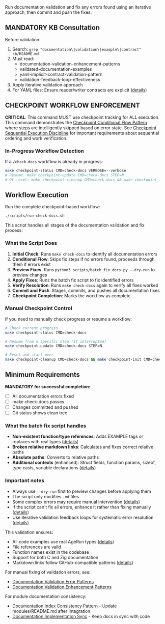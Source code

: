 Run documentation validation and fix any errors found using an iterative approach, then commit and push the fixes.

## MANDATORY KB Consultation

Before validation:
1. Search: `grep "documentation\|validation\|example\|contract" kb/README.md`
2. Must read:
   - documentation-validation-enhancement-patterns
   - validated-documentation-examples
   - yaml-implicit-contract-validation-pattern
   - validation-feedback-loop-effectiveness
3. Apply iterative validation approach
4. For YAML files: Ensure reader/writer contracts are explicit ([details](../../../kb/yaml-implicit-contract-validation-pattern.md))

## CHECKPOINT WORKFLOW ENFORCEMENT

**CRITICAL**: This command MUST use checkpoint tracking for ALL execution. This command demonstrates the [Checkpoint Conditional Flow Pattern](../../../kb/checkpoint-conditional-flow-pattern.md) where steps are intelligently skipped based on error state. See [Checkpoint Sequential Execution Discipline](../../../kb/checkpoint-sequential-execution-discipline.md) for important requirements about sequential ordering and work verification.

### In-Progress Workflow Detection

If a `/check-docs` workflow is already in progress:

```bash
make checkpoint-status CMD=check-docs VERBOSE=--verbose
# Resume: make checkpoint-update CMD=check-docs STEP=N
# Or reset: make checkpoint-cleanup CMD=check-docs && make checkpoint-init CMD=check-docs STEPS='"Initial Check" "Preview Fixes" "Apply Fixes" "Verify Resolution" "Commit and Push"'
```

## Workflow Execution

Run the complete checkpoint-based workflow:

```bash
./scripts/run-check-docs.sh
```

This script handles all stages of the documentation validation and fix process:

### What the Script Does

1. **Initial Check**: Runs `make check-docs` to identify all documentation errors
2. **Conditional Flow**: Skips fix steps if no errors found, proceeds through them if errors exist
3. **Preview Fixes**: Runs `python3 scripts/batch_fix_docs.py --dry-run` to preview changes
4. **Apply Fixes**: Runs the batch fix script to fix identified errors
5. **Verify Resolution**: Runs `make check-docs` again to verify all fixes worked
6. **Commit and Push**: Stages, commits, and pushes all documentation fixes
7. **Checkpoint Completion**: Marks the workflow as complete

### Manual Checkpoint Control

If you need to manually check progress or resume a workflow:

```bash
# Check current progress
make checkpoint-status CMD=check-docs

# Resume from a specific step (if interrupted)
make checkpoint-update CMD=check-docs STEP=N

# Reset and start over
make checkpoint-cleanup CMD=check-docs && make checkpoint-init CMD=check-docs STEPS='"Initial Check" "Preview Fixes" "Apply Fixes" "Verify Resolution" "Commit and Push"'
```

## Minimum Requirements

**MANDATORY for successful completion:**
- [ ] All documentation errors fixed
- [ ] make check-docs passes
- [ ] Changes committed and pushed
- [ ] Git status shows clean tree

### What the batch fix script handles
- **Non-existent function/type references**: Adds EXAMPLE tags or replaces with real types ([details](../../../kb/documentation-placeholder-validation-pattern.md))
- **Broken relative markdown links**: Calculates and fixes correct relative paths
- **Absolute paths**: Converts to relative paths
- **Additional contexts** (enhanced): Struct fields, function params, sizeof, type casts, variable declarations ([details](../../../kb/batch-documentation-fix-enhancement.md))

### Important notes
- Always use `--dry-run` first to preview changes before applying them
- The script only modifies `.md` files
- Some complex errors may require manual intervention ([details](../../../kb/documentation-error-type-classification.md))
- If the script can't fix all errors, enhance it rather than fixing manually ([details](../../../kb/script-enhancement-over-one-off.md))
- Use iterative validation feedback loops for systematic error resolution ([details](../../../kb/validation-feedback-loop-effectiveness.md))

This validation ensures:
- All code examples use real AgeRun types ([details](../../../kb/validated-documentation-examples.md))
- File references are valid
- Function names exist in the codebase
- Support for both C and Zig documentation
- Markdown links follow GitHub-compatible patterns ([details](../../../kb/markdown-link-resolution-patterns.md))

For manual fixing of validation errors, see:
- [Documentation Validation Error Patterns](../../../kb/documentation-validation-error-patterns.md)
- [Documentation Validation Enhancement Patterns](../../../kb/documentation-validation-enhancement-patterns.md)

For module documentation consistency:
- [Documentation Index Consistency Pattern](../../../kb/documentation-index-consistency-pattern.md) - Update modules/README.md after integration
- [Documentation Implementation Sync](../../../kb/documentation-implementation-sync.md) - Keep docs in sync with code